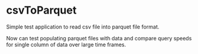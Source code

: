 # csvToParquet

Simple test application to read csv file into parquet file format. 

Now can test populating parquet files with data and compare query 
speeds for single column of data over large time frames.